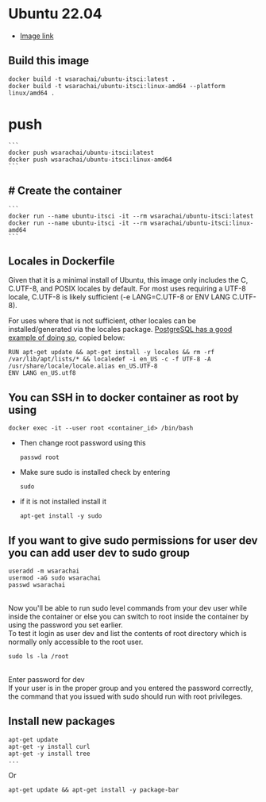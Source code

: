 # Ubuntu 22.04
- [Image link](https://hub.docker.com/_/ubuntu)

## Build this image
   ```
   docker build -t wsarachai/ubuntu-itsci:latest .
   docker build -t wsarachai/ubuntu-itsci:linux-amd64 --platform linux/amd64 .
   ```
# push
    ```
    docker push wsarachai/ubuntu-itsci:latest
    docker push wsarachai/ubuntu-itsci:linux-amd64
    ```
## # Create the container
    ```
    docker run --name ubuntu-itsci -it --rm wsarachai/ubuntu-itsci:latest
    docker run --name ubuntu-itsci -it --rm wsarachai/ubuntu-itsci:linux-amd64
    ```
## Locales in Dockerfile
Given that it is a minimal install of Ubuntu, this image only includes the C, C.UTF-8, and POSIX locales by default. For most uses requiring a UTF-8 locale, C.UTF-8 is likely sufficient (-e LANG=C.UTF-8 or ENV LANG C.UTF-8).

For uses where that is not sufficient, other locales can be installed/generated via the locales package. [PostgreSQL has a good example of doing so](https://github.com/docker-library/postgres/blob/69bc540ecfffecce72d49fa7e4a46680350037f9/9.6/Dockerfile#L21-L24), copied below:
```
RUN apt-get update && apt-get install -y locales && rm -rf /var/lib/apt/lists/* && localedef -i en_US -c -f UTF-8 -A /usr/share/locale/locale.alias en_US.UTF-8
ENV LANG en_US.utf8
```

## You can SSH in to docker container as root by using
   ```
   docker exec -it --user root <container_id> /bin/bash
   ```
   - Then change root password using this
     ```
     passwd root
     ```
   - Make sure sudo is installed check by entering
     ```
     sudo
     ```
   - if it is not installed install it
     ```
     apt-get install -y sudo
     ```
## If you want to give sudo permissions for user dev you can add user dev to sudo group
   ```
   useradd -m wsarachai
   usermod -aG sudo wsarachai
   passwd wsarachai
   ```
   <br/>Now you'll be able to run sudo level commands from your dev user while inside the container or else you can switch to root inside the container by using the password you set earlier.
   <br/>To test it login as user dev and list the contents of root directory which is normally only accessible to the root user.
   ```
   sudo ls -la /root
   ```
   <br/>Enter password for dev
   <br/>If your user is in the proper group and you entered the password correctly, the command that you issued with sudo should run with root privileges.

## Install new packages
   ```
   apt-get update
   apt-get -y install curl
   apt-get -y install tree
   ...
   ```
   Or
   ```
   apt-get update && apt-get install -y package-bar
   ```
